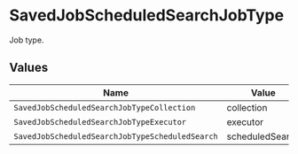 # SavedJobScheduledSearchJobType

Job type.


## Values

| Name                                            | Value                                           |
| ----------------------------------------------- | ----------------------------------------------- |
| `SavedJobScheduledSearchJobTypeCollection`      | collection                                      |
| `SavedJobScheduledSearchJobTypeExecutor`        | executor                                        |
| `SavedJobScheduledSearchJobTypeScheduledSearch` | scheduledSearch                                 |